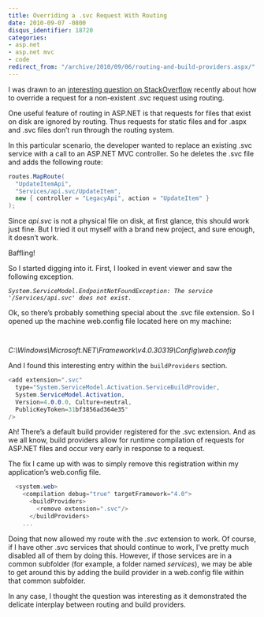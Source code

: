 ```yaml
---
title: Overriding a .svc Request With Routing
date: 2010-09-07 -0800
disqus_identifier: 18720
categories:
- asp.net
- asp.net mvc
- code
redirect_from: "/archive/2010/09/06/routing-and-build-providers.aspx/"
---
```


I was drawn to an [interesting question on
StackOverflow](http://stackoverflow.com/questions/3662555/how-can-i-override-a-svc-file-in-my-routing-table "Override .svc file")
recently about how to override a request for a non-existent .svc request
using routing.

One useful feature of routing in ASP.NET is that requests for files that
exist on disk are ignored by routing. Thus requests for static files and
for .aspx and .svc files don’t run through the routing system.

In this particular scenario, the developer wanted to replace an existing
.svc service with a call to an ASP.NET MVC controller. So he deletes the
.svc file and adds the following route:

```csharp
routes.MapRoute(
  "UpdateItemApi",
  "Services/api.svc/UpdateItem",
  new { controller = "LegacyApi", action = "UpdateItem" }
);
```

Since *api.svc* is not a physical file on disk, at first glance, this
should work just fine. But I tried it out myself with a brand new
project, and sure enough, it doesn’t work.

Baffling!

So I started digging into it. First, I looked in event viewer and saw
the following exception.

*`System.ServiceModel.EndpointNotFoundException: The service '/Services/api.svc' does not exist.`*

Ok, so there’s probably something special about the .svc file extension.
So I opened up the machine web.config file located here on my machine:

`   `

*C:\\Windows\\Microsoft.NET\\Framework\\v4.0.30319\\Config\\web.config*

And I found this interesting entry within the `buildProviders` section.

```csharp
<add extension=".svc" 
  type="System.ServiceModel.Activation.ServiceBuildProvider, 
  System.ServiceModel.Activation,
  Version=4.0.0.0, Culture=neutral, 
  PublicKeyToken=31bf3856ad364e35" 
/>
```

Ah! There’s a default build provider registered for the .svc extension.
And as we all know, build providers allow for runtime compilation of
requests for ASP.NET files and occur very early in response to a
request.

The fix I came up with was to simply remove this registration within my
application’s web.config file.

```csharp
  <system.web>
    <compilation debug="true" targetFramework="4.0">
      <buildProviders>
        <remove extension=".svc"/>            
      </buildProviders>
    ...
```

Doing that now allowed my route with the *.svc* extension to work. Of
course, if I have other .svc services that should continue to work, I’ve
pretty much disabled all of them by doing this. However, if those
services are in a common subfolder (for example, a folder named
*services*), we may be able to get around this by adding the build
provider in a web.config file within that common subfolder.

In any case, I thought the question was interesting as it demonstrated
the delicate interplay between routing and build providers.

